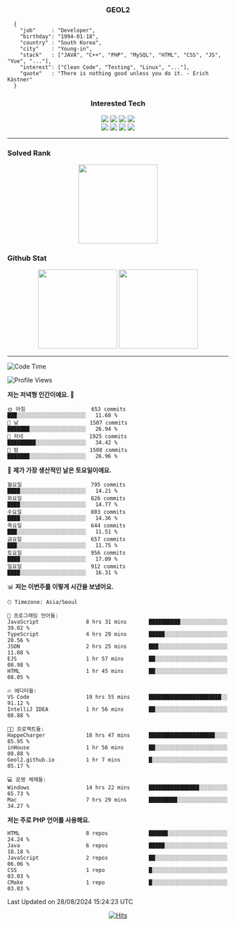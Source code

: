 <div align="center">

  ### GEOL2
</div>

```
  {
    "job"     : "Developer",
    "birthday": "1994-01-18",
    "country" : "South Korea",
    "city"    : "Young-in",
    "stack"   : ["JAVA", "C++", "PHP", "MySQL", "HTML", "CSS", "JS", "Vue", "..."],
    "interest": ["Clean Code", "Testing", "Linux", "..."], 
    "quote"   : "There is nothing good unless you do it. - Erich Kästner"
  }
  ```
  
<div align="center">
  
  ### Interested Tech
  
  <img src="https://img.shields.io/badge/CodeIgniter4-E34F26?style=flat-square&logo=codeigniter&logoColor=white">
    <img src="https://img.shields.io/badge/Laravel-F05340?style=flat-square&logo=Laravel&logoColor=white">
  <img src="https://img.shields.io/badge/SpringBoot-6DB33F?style=flat-square&logo=SpringBoot&logoColor=white">
  <img src="https://img.shields.io/badge/Express-000000?style=flat-square&logo=Express&logoColor=white">
  <br>
  <img src="https://img.shields.io/badge/Three.js-000000?style=flat-square&logo=Three.js&logoColor=white">
  <img src="https://img.shields.io/badge/JavaScript-F7DF1E?style=flat-square&logo=JavaScript&logoColor=black">
  <img src="https://img.shields.io/badge/TypeScript-007acc?style=flat-square&logo=TypeScript&logoColor=black">
  <img src="https://img.shields.io/badge/MySQL-4479A1?style=flat-square&logo=mysql&logoColor=white"><br>

</div>

------------

  ### Solved Rank
  
  <div align="center">
    <img height="180em" src="https://mazassumnida.wtf/api/v2/generate_badge?boj=geol2">
  </div>
  
  ### Github Stat 
  <div align="center">
    <img height="180em" src="https://github-readme-stats-git-masterrstaa-rickstaa.vercel.app/api?username=geol2&show_icons=true&theme=dark">
    <img height="180em" src="https://github-readme-stats-git-masterrstaa-rickstaa.vercel.app/api/top-langs/?username=geol2&show_icons=true&hide=css,scss,html&layout=compact&theme=dark&count_private=true&langs_count=8">
  </div>
  
------------

<!--START_SECTION:waka-->
![Code Time](http://img.shields.io/badge/Code%20Time-3%2C124%20hrs%2029%20mins-blue)

![Profile Views](http://img.shields.io/badge/Profile%20Views-140-blue)

**저는 저녁형 인간이에요. 🦉** 

```text
🌞 아침                     653 commits         ███░░░░░░░░░░░░░░░░░░░░░░   11.68 % 
🌆 낮　                     1507 commits        ███████░░░░░░░░░░░░░░░░░░   26.94 % 
🌃 저녁                     1925 commits        █████████░░░░░░░░░░░░░░░░   34.42 % 
🌙 밤　                     1508 commits        ███████░░░░░░░░░░░░░░░░░░   26.96 % 
```
📅 **제가 가장 생산적인 날은 토요일이에요.** 

```text
월요일                      795 commits         ████░░░░░░░░░░░░░░░░░░░░░   14.21 % 
화요일                      826 commits         ████░░░░░░░░░░░░░░░░░░░░░   14.77 % 
수요일                      803 commits         ████░░░░░░░░░░░░░░░░░░░░░   14.36 % 
목요일                      644 commits         ███░░░░░░░░░░░░░░░░░░░░░░   11.51 % 
금요일                      657 commits         ███░░░░░░░░░░░░░░░░░░░░░░   11.75 % 
토요일                      956 commits         ████░░░░░░░░░░░░░░░░░░░░░   17.09 % 
일요일                      912 commits         ████░░░░░░░░░░░░░░░░░░░░░   16.31 % 
```


📊 **저는 이번주를 이렇게 시간을 보냈어요.** 

```text
🕑︎ Timezone: Asia/Seoul

💬 프로그래밍 언어들: 
JavaScript               8 hrs 31 mins       ██████████░░░░░░░░░░░░░░░   39.02 % 
TypeScript               4 hrs 29 mins       █████░░░░░░░░░░░░░░░░░░░░   20.56 % 
JSON                     2 hrs 25 mins       ███░░░░░░░░░░░░░░░░░░░░░░   11.08 % 
EJS                      1 hr 57 mins        ██░░░░░░░░░░░░░░░░░░░░░░░   08.98 % 
HTML                     1 hr 45 mins        ██░░░░░░░░░░░░░░░░░░░░░░░   08.05 % 

🔥 에디터들: 
VS Code                  19 hrs 55 mins      ███████████████████████░░   91.12 % 
IntelliJ IDEA            1 hr 56 mins        ██░░░░░░░░░░░░░░░░░░░░░░░   08.88 % 

🐱‍💻 프로젝트들: 
HappeCharger             18 hrs 47 mins      █████████████████████░░░░   85.95 % 
inHouse                  1 hr 56 mins        ██░░░░░░░░░░░░░░░░░░░░░░░   08.88 % 
Geol2.github.io          1 hr 7 mins         █░░░░░░░░░░░░░░░░░░░░░░░░   05.17 % 

💻 운영 체제들: 
Windows                  14 hrs 22 mins      ████████████████░░░░░░░░░   65.73 % 
Mac                      7 hrs 29 mins       █████████░░░░░░░░░░░░░░░░   34.27 % 
```

**저는 주로 PHP 언어를 사용해요.** 

```text
HTML                     8 repos             ██████░░░░░░░░░░░░░░░░░░░   24.24 % 
Java                     6 repos             █████░░░░░░░░░░░░░░░░░░░░   18.18 % 
JavaScript               2 repos             ██░░░░░░░░░░░░░░░░░░░░░░░   06.06 % 
CSS                      1 repo              █░░░░░░░░░░░░░░░░░░░░░░░░   03.03 % 
CMake                    1 repo              █░░░░░░░░░░░░░░░░░░░░░░░░   03.03 % 
```




 Last Updated on 28/08/2024 15:24:23 UTC
<!--END_SECTION:waka-->

<div align="center">
  
  [![Hits](https://hits.seeyoufarm.com/api/count/incr/badge.svg?url=https%3A%2F%2Fgithub.com%2Fgeol2&count_bg=%2379C83D&title_bg=%23555555&icon=myspace.svg&icon_color=%23E7E7E7&title=hits&edge_flat=false)](https://hits.seeyoufarm.com)
  
</div>

<!--
**Geol2/Geol2** is a ✨ _special_ ✨ repository because its `README.md` (this file) appears on your GitHub profile.

Here are some ideas to get you started:
- 🔭 I’m currently working on ...
- 🌱 I’m currently learning ...
- 👯 I’m looking to collaborate on ...
- 🤔 I’m looking for help with ...
- 💬 Ask me about ...
- 📫 How to reach me: ...
- 😄 Pronouns: ...
- ⚡ Fun fact: ...
-->
